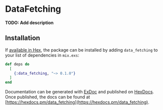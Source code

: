 # DataFetching

**TODO: Add description**

## Installation

If [available in Hex](https://hex.pm/docs/publish), the package can be installed
by adding `data_fetching` to your list of dependencies in `mix.exs`:

```elixir
def deps do
  [
    {:data_fetching, "~> 0.1.0"}
  ]
end
```

Documentation can be generated with [ExDoc](https://github.com/elixir-lang/ex_doc)
and published on [HexDocs](https://hexdocs.pm). Once published, the docs can
be found at [https://hexdocs.pm/data_fetching](https://hexdocs.pm/data_fetching).

